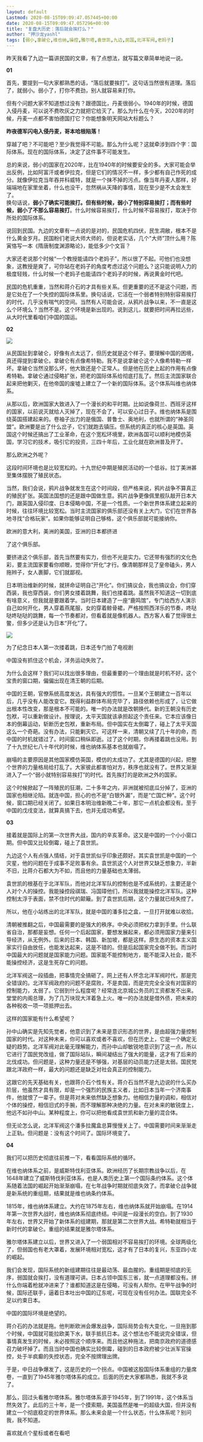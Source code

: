 ```yaml
---
layout: default
Lastmod: 2020-08-15T09:09:47.057445+00:00
date: 2020-08-15T09:09:47.057296+00:00
title: "复盘大历史：落后就会挨打么？"
author: "押沙龙yashl"
tags: [弱小,拿破仑,维也纳,操控,雅尔塔,袁世凯,九边,民国,北洋军阀,老妈子]
---
```


昨天我看了九边一篇讲民国的文章，有了点想法，就写篇文章简单地说一说。

**01**

首先，要提到一句大家都熟悉的话，“落后就要挨打”。这句话当然很有道理。落后了，就弱小。弱小了，打你不费劲，别人就容易来打你。

但有个问题大家不知道想过没有？跟德国比，丹麦很弱小。1940年的时候，德国入侵丹麦，可以说不费吹灰之力就把它给灭了。那么为什么在今天，2020年的时候，丹麦一点都不害怕德国打它？你能想象明天网站大标题么？

**昨夜德军闪电入侵丹麦，哥本哈根陷落！**

穿越了吧？不可能吧？至少我觉得不可能。那么为什么呢？这就牵涉到四个字：国际体系。现在的国际体系，决定了这件事不可能发生。

总的来说，弱小的国家在2020年，比在1940年的时候要安全的多。大家可能会举出反例，比如阿富汗或者伊拉克，但是它们的情况不一样，多少都有自己作死的成分。就像伊拉克当年吞并科威特，就是一个抹不掉的污点。像当年丹麦人那样，好端端地在家里坐着，什么也没干，忽然祸从天降的事情，现在至少是不太会发生了。  
换句话说，**弱小了确实可能挨打。但有些时候，弱小了特别容易挨打；而有些时候，弱小了不那么容易挨打**。什么时候容易挨打，什么时候不容易挨打，取决于你所处的国际体系。

说回到民国。九边的文章有一点说的是对的，民国危机四伏，民生凋敝，根本不是什么黄金岁月。民国粉们老说大师大师的，但说老实话，几个"大师”顶什么用？陈寅恪写一本《隋唐制度渊源略论》，能低多少个文盲？

大家还老说那个时候“一个教授能请四个老妈子”，所以很了不起。可他们也没想象，这教授是爽了，可你站在老妈子的角度考虑过这个问题么？这只能说明人力的极度轻贱，什么时候一个老妈子也能请四个老妈子的时候，再说黄金时代吧。  

民国的危机重重，当然和蒋介石的才具有些关系。但更重要的还不是这个问题，而是它处在了一个失控的国际体系里。换句话说，它活在一个弱者特别特别容易挨打的时代，几乎没有喘气的空间。当然有人可能会说，从鸦片战争以来，不一直是这么个环境么？当然不是。这个环境是新出现的。说到这儿，就要把时间再拉远些，从大时代里看咱们中国的国运。

**02**  

![](https://images.weserv.nl/?url=https%3A//mmbiz.qpic.cn/mmbiz_jpg/4JuR3CjricibN51ZNDsU8TFMfMEhYCbWVA8Dn0IUWVwQYIRLibFAK602rJKZZka7ZNjsqyUGQ4KXON9RyrdjVPGHg/640%3Fwx_fmt%3Djpeg)  

从民国扯到拿破仑，好像有点太远了，但历史就是这个样子。要理解中国的困境，真还得提到拿破仑。拿破仑有点像希特勒。我不是说拿破仑这个人像希特勒一样坏。拿破仑当然没那么坏，他大致还是个正常人。但是他在历史上起的作用有点像希特勒。拿破仑通过侵略扩张，把老的国际体系给彻底打乱了。然后主流国家联合起来把他剿灭，在他帝国的废墟上建立了一个新的国际体系。这个体系叫维也纳体系。

从那以后，欧洲国家大致进入了一个漫长的和平时期。比如说像荷兰、西班牙这样的国家，以前说灭就给人灭掉了，现在不会了，可以安心过日子。维也纳体系是围绕英国搭建起来的。卷袖子出力的是俄国、普鲁士、奥地利，也就所谓的“神圣同盟”。欧洲要是出了什么岔子，它们就跑去镇压。但系统的真正的核心是英国。英国这个时候还搞出了工业革命，在这个宽松环境里，欧洲各国可以顺利地模仿英国，学习它的技术，吸引它的投资，三四十年后，工业化就在欧洲普及开了。

那么欧洲之外呢？  

这段时间环境也是比较宽松的。十九世纪中期是殖民活动的一个低谷。拉丁美洲甚至集体摆脱了殖民状态。  

当然，我们会说，鸦片战争就发生在这个时间段，但严格来说，鸦片战争不算真正的殖民扩张。英国法国想的还是跟中国做生意。鸦片战争更像佩里舰队敲开日本大门，跟英国入侵印度、日本侵略中国，不是一个性质。一个新世界体系建立起来的时候，往往环境比较宽松。当时主流国家的俱乐部还没有关上大门，它们在世界各地寻找“合格玩家”。如果你能够证明自己够格，这个俱乐部就可能接纳你。

欧洲的意大利，美洲的美国，亚洲的日本都挤进

了这个俱乐部。  

要挤进这个俱乐部，首先当然要有实力，但也不光是实力。它还带有强烈的文化色彩，要主流国家要看你顺眼，觉得你“开化”才行。像清朝那样见了皇帝磕头，男人拖辫子，女人裹脚，它们就鄙视。

日本明治维新的时候，就拼命证明自己“开化”。你们搞议会，我也搞议会，你们穿西装，我也穿西装，你们男女搂着跳舞，我们也搂着跳。虽然我不知道这一切到底有啥意义，但我就是要跟着学。当时日本建造了一座“鹿鸣馆”，专门给西方人演示自己如何开化，男人穿着燕尾服，女的穿着鲸骨裙，严格按照西洋乐的节奏，咚哒哒咚哒哒的跳舞，每一个节奏都对，但看着就是像机器人。西方客人看了觉得很土鳖，但多少还是认为日本“开化”了。

![](https://images.weserv.nl/?url=https%3A//mmbiz.qpic.cn/mmbiz_jpg/4JuR3CjricibN51ZNDsU8TFMfMEhYCbWVAQfsRvplX1WtGBgYNJELl7WGiawUlrzNrRa5f3icYaIaxRtPDicXElsBdg/640%3Fwx_fmt%3Djpeg)

为了纪念日本人第一次搂着跳，日本还专门拍了电视剧

中国没有抓住这个机会，洋务运动失败了。

为什么会这样？我们可以找出很多理由，但最重要的一个理由就是时机不好。这个宝贵的窗口期，偏偏出现在清王朝的后期。  
  

中国的王朝，官僚系统高度发达，具有强大的惯性。一旦某个王朝建立一百年以后，几乎没有人能改变它。既得利益群体布局完毕了，路径依赖也形成了，让它做出根本性改变，那是根本不可能的。唯一的办法就是改朝换代。新的王朝没有历史包袱，可以重新做设计。按理说，太平天国就该承担起这个责任来。它本应该像日本的倒幕运动，斩断历史包袱，重新布局。但中国实在太倒霉了，碰上了太平天国这么一个奇葩。没有办法，只能剿灭它。可这样一来，清朝又续了几十年的命，而中国的时机就错过了。时间窗口稍纵即逝。过了这个时期，你再搂着跳也没用。到了十九世纪七八十年代的时候，维也纳体系基本也就崩塌了。

崩塌的主要原因是其他国家模仿英国，模仿的太成功了。尤其是德国的兴起，把整个世界的力量格局给打乱了。大家彼此都害怕对方，秩序也就没有了。世界又渐渐进入了一个“弱小就特别容易挨打”的时代。首先挨打的是欧洲之外的国家。

这个时候掀起了一阵殖民的狂潮，二十多年之内，非洲就被彻底瓜分掉了，亚洲的国家也相继沦陷。就连中国，担心的也不是“白银外漏”，而是“亡国亡种”。这个时候，窗口期已经关闭了。如果日本明治维新晚二十年，那它一点机会都没有。至于中国的戊戌变法，就算真搞下去，也并无成功希望。  

**03**

接着就是国际上的第一次世界大战，国内的辛亥革命。这又是中国的一个小小窗口期。但中国又比较倒霉，碰上了袁世凯。

九边这个人有点强人情结，对于袁世凯似乎印象还颇好。其实袁世凯是中国的一个灾星，他的问题在于成事不足败事有余。袁世凯这个人对世界又缺乏想象力，半新不旧，比蒋介石都大为不如，而且他的力量基础也太薄弱。  

袁世凯的根基在于北洋军队，而他对北洋军队的控制也是不成系统的，主要还是个人对个人的操控。我能操控段祺瑞、冯国璋他们，所以我就能操控北洋军队。这种控制太浮于表面，禁不住时代的颠簸。到了袁世凯后期，这个力量就已经失控了。  

所以，他在小站练出的北洋军队，就是中国的潘多拉之盒，一旦打开就难以收拾。  

清朝被推翻之后，中国最需要的是强大的秩序。中央必须把权力拿到手里。什么联省自治，那都是妄想。任何一个后起国家，要想发展起来，都必须用国家力量来引导经济，从无例外。后来的日本、韩国、新加坡，都是这样。原生态的资本主义国家实行自由放任，也能发达起来，这是不错的。但是后起国家完全做不到。而当时中国最大的问题就是国家能力问题。国家能不能控制地方，能不能深入社会，能不能操控经济，这是生死存亡的问题。

北洋军阀这一段插曲，把事情完全搞砸了。网上还有人怀念北洋军阀时代，那是完全错误的。北洋军阀政府的问题不是腐败，不是卖国，而是完完全全没有对国家的控制能力，太弱了。它弱到什么程度呢？经常连北京城公务员的工资都发不出来。堂堂的内阁总理，为了几万块现大洋着急上火。唯一的办法就是借外债，把未来的各种税收一项一项抵押出去。  

这样的国家能有什么希望呢？  

孙中山确实是先知先觉者，他意识到了未来是意识形态的世界，是由超强力量控制国家的时代。对这种未来，你可以喜欢或者不喜欢，但在历史上，它是一个确定无疑的趋势。北洋军阀对此毫无理解能力，而孙中山却敏锐地意识到了这一点，所以它进行了国民党改组，做了国际站队，瞬间凝结出了强大的能量，这才有了后来的北伐成功。但问题是，这种力量还是不够强，对基层的动员能力还是太弱。国民党跟北洋政府一样，最大的问题还是缺乏对社会真正的控制能力。

这跟它的先天基础有关，也跟蒋介石个性有关。蒋介石当然不是九边说的什么买办阶层，他虽然才具有限，却是一个强烈的民族主义者，比如日本当年一个济南事件，他就恨了一辈子。但是蒋对未来依然缺乏想象力。他相信力量的调和，相信对个体的操控，相信旧式的手腕，而不理解那种决绝的力量。在对未来的敏锐度上，他远不如孙中山。某种程度上，你可以把他看成袁世凯和新力量的混合体。  

但无论怎么说，北洋军阀这个潘多拉魔盒总算慢慢关上了。中国需要时间来渐渐走上正轨。但问题是：没有这个时间了。国际环境变了。  

**04**

我们可以把历史彻底往前推一下，看看国际系统的循环。

在维也纳体系之前，是威斯特伐利亚体系。欧洲经历了长期宗教战争以后，在1648年建立了威斯特伐利亚体系，也是人类历史上第一个国际条约体系。这个体系随着法国的崛起开始渐渐崩塌，在七年战争时期就彻底失效了。而拿破仑战争就是新系统的重组期，结果就是维也纳条约体系。

1815年，维也纳体系建立。大约在1875年左右，维也纳体系就开始崩塌。在1914年第一次世界大战时，维也纳体系彻底终结。中间是一段漫长的空白。到了1930年左右，世界又开始了新体系的组建期，那就是第二次世界大战。希特勒就相当于新时代的拿破仑。重组的结果就是雅尔塔体系。  

雅尔塔体系建立以后，世界又进入了一个弱国相对不容易挨打的环境。全球两级化了，但弱国也有老大罩着，发展环境相对宽松，这才有了日本的复兴，东亚四小龙的崛起。

我们会发现，国际系统的新组建期往往是最动荡、最血腥的。重组期是彻底的无序，弱国就会挨打，没有道理可讲。日本占领中国东三省，就一点道理都没有。拼什么你端着枪就冲进来了？谁都知道这是在侵略，可没有人帮你。在甲午战争的时候，国际还联手，逼着日本吐出中国的辽东呢，可现在没有任何办法。国联完全不足以约束日本。  

中国的国际环境是绝望的。  

蒋介石的办法就是拖。他判断欧洲会爆发战争，国际局势会有大变化，一旦拖到那个时候，中国就可能拉欧美下水，联手抵抗日本。这个想法也不能说完全错误，但事情真发生的时候，未必按照这个顺序来。而且他这种拖法，把南京政府的道德感召力破坏掉了。而且当时中国也确实比较倒霉，碰到的日本政府被少壮派军官操控，处于半疯癫的失控状态，完全不按牌理出牌。

于是，中日战争爆发了，这是历史的一个拐点。中国被这股国际体系重组的力量席卷，一直到了1945年雅尔塔体系的成立。后面的历史大家都熟悉，我就不多说了。

那么，回过头看雅尔塔体系。雅尔塔体系源于1945年，到了1991年，这个体系当然失效了。此后的三十年，是一个摸索期，美国虽然是唯一的超级大国，但并没有建立一个彻底稳定的世界体系。那么未来会是一个什么状态，什么体系呢？别问我，我不知道。

喜欢就点个星标或者在看吧

